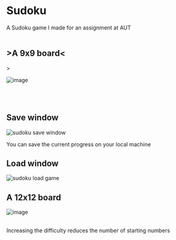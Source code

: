 # Sudoku
 
A Sudoku game I made for an assignment at AUT<br>
<br>
<h2>>A 9x9 board<</h2>>

![image](https://user-images.githubusercontent.com/12677108/118416829-9c4ddc80-b705-11eb-9051-70adfbf52ac0.png)

<br><br>

<h2>Save window</h2>

![sudoku save window](https://user-images.githubusercontent.com/12677108/120161647-a9151900-c24b-11eb-9118-c23adf1094bf.png)


You can save the current progress on your local machine<br>

<h2>Load window</h2>

![sudoku load game](https://user-images.githubusercontent.com/12677108/120163140-4c1a6280-c24d-11eb-875c-820ef62f6d30.png)

<h2>A 12x12 board</h2>

![image](https://user-images.githubusercontent.com/12677108/118417174-f56a4000-b706-11eb-9a80-eff00352be62.png)

<br> Increasing the difficulty reduces the number of starting numbers
